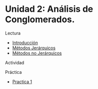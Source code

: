 # Unidad 2: Análisis de Conglomerados.

Lectura
- [Introducción](Introduccion.pdf)
- [Métodos Jerárquicos](Metodos_jerarquicos.pdf)
- [Métodos no Jerárquicos](Metodos_no_jerarquicos.pdf)

Actividad

Práctica
- [Practica 1](CONGLOMERADOS%20en%20R_2018.pdf)

